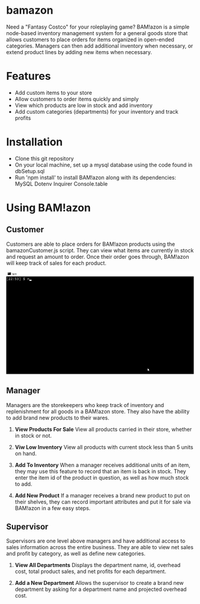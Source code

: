 # bamazon
Need a "Fantasy Costco" for your roleplaying game?  BAM!azon is a simple node-based inventory management system for a general goods store that allows customers to place orders for items organized in open-ended categories. Managers can then add additional inventory when necessary, or extend product lines by adding new items when necessary.

# Features
* Add custom items to your store
* Allow customers to order items quickly and simply
* View which products are low in stock and add inventory
* Add custom categories (departments) for your inventory and track profits

# Installation
* Clone this git repository
* On your local machine, set up a mysql database using the code found in dbSetup.sql
* Run 'npm install' to install BAM!azon along with its dependencies:
    MySQL
    Dotenv
    Inquirer
    Console.table

# Using BAM!azon
## Customer
Customers are able to place orders for BAM!azon products using the bamazonCustomer.js script. They can view what items are currently in stock and request an amount to order. Once their order goes through, BAM!azon will keep track of sales for each product.

![alt text](bamazoncustomer-lg.gif "Customer Experience")


## Manager
Managers are the storekeepers who keep track of inventory and replenishment for all goods in a BAM!azon store. They also have the ability to add brand new products to their wares.

1. **View Products For Sale**
View all products carried in their store, whether in stock or not. 

2. **Viw Low Inventory**
View all products with current stock less than 5 units on hand. 

3. **Add To Inventory**
When a manager receives additional units of an item, they may use this feature to record that an item is back in stock. They enter the item id of the product in question, as well as how much stock to add.

4. **Add New Product**
If a manager receives a brand new product to put on their shelves, they can record important attributes and put it for sale via BAM!azon in a few easy steps. 

## Supervisor
Supervisors are one level above managers and have additional access to sales information across the entire business. They are able to view net sales and profit by category, as well as define new categories.
1. **View All Departments**
Displays the department name, id, overhead cost, total product sales, and net profits for each department.

2. **Add a New Department**
Allows the supervisor to create a brand new department by asking for a department name and projected overhead cost.